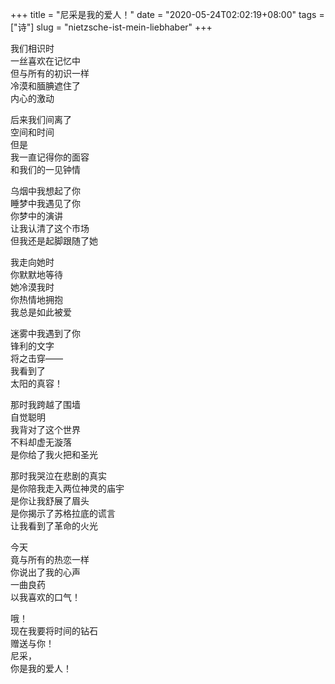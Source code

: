 +++
title = "尼采是我的爱人！"
date = "2020-05-24T02:02:19+08:00"
tags = ["诗"]
slug = "nietzsche-ist-mein-liebhaber"
+++

我们相识时  
一丝喜欢在记忆中  
但与所有的初识一样  
冷漠和腼腆遮住了  
内心的激动

后来我们间离了  
空间和时间  
但是  
我一直记得你的面容  
和我们的一见钟情

乌烟中我想起了你  
睡梦中我遇见了你  
你梦中的演讲  
让我认清了这个市场  
但我还是起脚跟随了她

我走向她时  
你默默地等待  
她冷漠我时  
你热情地拥抱  
我总是如此被爱

迷雾中我遇到了你  
锋利的文字  
将之击穿——  
我看到了  
太阳的真容！

那时我跨越了围墙  
自觉聪明  
我背对了这个世界  
不料却虚无漩落  
是你给了我火把和圣光

那时我哭泣在悲剧的真实  
是你陪我走入两位神灵的庙宇  
是你让我舒展了眉头  
是你揭示了苏格拉底的谎言  
让我看到了革命的火光

今天  
竟与所有的热恋一样  
你说出了我的心声  
一曲良药  
以我喜欢的口气！

哦！  
现在我要将时间的钻石  
赠送与你！  
尼采，  
你是我的爱人！
